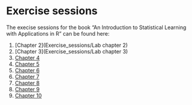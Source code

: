 # Exercise sessions

The execise sessions for the book “An Introduction to Statistical Learning with Applications in R” can be found here:

1. [Chapter 2](Exercise_sessions/Lab chapter 2)
1. [Chapter 3](Exercise_sessions/Lab chapter 3)
1. [Chapter 4]()
1. [Chapter 5]()
1. [Chapter 6]()
1. [Chapter 7]()
1. [Chapter 8]()
1. [Chapter 9]()
1. [Chapter 10]()
